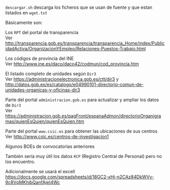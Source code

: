 `descargar.sh` descarga los ficheros que se usan de fuente y que estan listados en `wget.txt`

Básicamente son:

Los `RPT` del portal de transparencia  
Ver http://transparencia.gob.es/transparencia/transparencia_Home/index/PublicidadActiva/OrganizacionYEmpleo/Relaciones-Puestos-Trabajo.html

Los códigos de provincia del INE  
Ver http://www.ine.es/daco/daco42/codmun/cod_provincia.htm

El listado completo de unidades según `Dir3`  
Ver https://administracionelectronica.gob.es/ctt/dir3 y
http://datos.gob.es/es/catalogo/e04990101-directorio-comun-de-unidades-organicas-y-oficinas-dir3

Parte del portal `administracion.gob.es` para actualizar y ampliar los datos de `Dir3`   
Ver https://administracion.gob.es/pagFront/espanaAdmon/directorioOrganigramas/quienEsQuien/quienEsQuien.htm

Parte del portal `www.csic.es` para obtener las ubicaciones de sus centros   
Ver http://www.csic.es/centros-de-investigacion1

Algunos BOEs de convocatorias anteriores

También sería muy útil los datos `RCP` (Registro Central de Personal) pero no los encuentro.

Adicionalmente se usará el excell https://docs.google.com/spreadsheets/d/18GC2-xHj-n2CAz84DkWVy-9c8VpMKhibQanfAjeI4Wc
